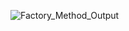 
![Factory_Method_Output](https://github.com/user-attachments/assets/b15ff904-4aea-4509-a094-be1e4bd0f3cd)
